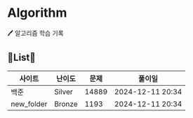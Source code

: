 # Algorithm
🖊️ 알고리즘 학습 기록
## 📑List📑

| 사이트 | 난이도 | 문제 | 풀이일 |
| --- | --- | --- | --- |
| 백준 | Silver | 14889 | 2024-12-11 20:34 |
| new_folder | Bronze | 1193 | 2024-12-11 20:34 |
